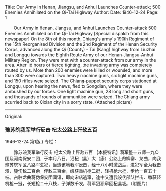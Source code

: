 Title: Our Army in Henan, Jiangsu, and Anhui Launches Counter-attack; 500 Enemies Annihilated on the Qi-Tai Highway
Author:
Date: 1946-12-24
Page: 1

　　Our Army in Henan, Jiangsu, and Anhui Launches Counter-attack
    500 Enemies Annihilated on the Qi-Tai Highway
    [Special dispatch from this newspaper] On the 8th of this month, Chiang's army's 190th Regiment of the 15th Reorganized Division and the 2nd Regiment of the Henan Security Corps, advanced along the Qi (County) - Tai (Kang) highway from Liuzhai and Longqu towards the Eighth Route Army of our Henan-Jiangsu-Anhui Military Region. They were met with a counter-attack from our army in the area. After 18 hours of fierce fighting, the invading army was completely routed by us. More than 200 enemies were killed or wounded, and more than 300 were captured. Two heavy machine guns, six light machine guns, and 150 rifles were seized. The Chiang-puppet security corps stationed at Longqu, upon hearing the news, fled to Songdian, where they were ambushed by our forces. One light machine gun, 28 long and short guns, and thousands of rounds of ammunition were seized. The Chiang army scurried back to Qixian city in a sorry state. (Attached picture)



<hr /> 

Original: 


### 豫苏皖我军举行反击  杞太公路上歼敌五百

1946-12-24
第1版()
专栏：

　　豫苏皖我军举行反击
    杞太公路上歼敌五百
    【本报特讯】蒋军整十五师一九○团及河南保安二团，于本月八日，沿杞（县）太（康）公路上的柳寨、龙曲，向我豫苏皖军区八路军进犯，当遭该地我军反击，经十八小时激战后，进犯军全为我击溃，毙伤敌二百余，俘敌三百余，缴获重机枪二挺，轻机枪六挺，步枪一百五十枝。占驻龙曲蒋伪保安团闻讯，即向宋店逃窜，途中又遭我设伏部队拦击、缴获轻机枪一挺，长短枪二十八枝，子弹数千发，蒋军狠狈窜回杞县城。（附图片）
